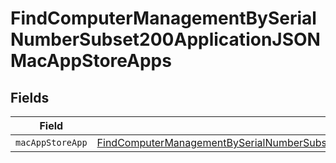 # FindComputerManagementBySerialNumberSubset200ApplicationJSONMacAppStoreApps


## Fields

| Field                                                                                                                                                                                                             | Type                                                                                                                                                                                                              | Required                                                                                                                                                                                                          | Description                                                                                                                                                                                                       |
| ----------------------------------------------------------------------------------------------------------------------------------------------------------------------------------------------------------------- | ----------------------------------------------------------------------------------------------------------------------------------------------------------------------------------------------------------------- | ----------------------------------------------------------------------------------------------------------------------------------------------------------------------------------------------------------------- | ----------------------------------------------------------------------------------------------------------------------------------------------------------------------------------------------------------------- |
| `macAppStoreApp`                                                                                                                                                                                                  | [FindComputerManagementBySerialNumberSubset200ApplicationJSONMacAppStoreAppsMacAppStoreApp](../../models/operations/findcomputermanagementbyserialnumbersubset200applicationjsonmacappstoreappsmacappstoreapp.md) | :heavy_minus_sign:                                                                                                                                                                                                | N/A                                                                                                                                                                                                               |